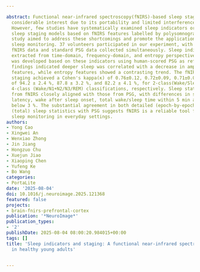 ---
abstract: Functional near-infrared spectroscopy(fNIRS)-based sleep staging has attracted
  considerable interest due to its portability and limited interference with sleep.
  However, few studies have systematically examined sleep indicators or formulated
  sleep staging models based on fNIRS features labelled by polysomnography(PSG). This
  study aimed to address these shortcomings and promote the application of fNIRS in
  sleep monitoring. 37 volunteers participated in our experiment, with 6-channel prefrontal
  fNIRS data and standard PSG data collected simultaneously. Sleep indicators were
  extracted from time-domain, frequency-domain, and entropy perspectives. Sleep staging
  was developed based on these indicators using human-scored PSG as reference. Our
  findings indicated deeper sleep was correlated with a decrease in amplitude of time-domain
  features, while entropy features showed a contrasting trend. The fNIRS-based sleep
  staging achieved a Cohen's kappa(κ) of 0.76±0.12, 0.72±0.09, 0.71±0.07, with accuracies
  of 94.2 ± 2.4 %, 87.8 ± 3.2 %, and 82.2 ± 4.1 %, for 2-class(Wake/Sleep), 3-class(Wake/NREM/REM),
  4-class (Wake/N1+N2/N3/REM) classifications, respectively. Sleep statistics derived
  from fNIRS closely aligned with those from PSG, with differences in sleep onset
  latency, wake after sleep onset, total wake/sleep time within 5 min and sleep efficiency
  below 3 %. The substantial agreement in both detailed (epoch-by-epoch) and comprehensive
  (total) sleep statistics with PSG suggests fNIRS is a reliable tool for long-term
  sleep monitoring in everyday settings.
authors:
- Yong Cao
- Xingwei An
- Wenxiao Zhong
- Jin Jiang
- Hongzuo Chu
- Xuejun Jiao
- Xiaoping Chen
- Yufeng Ke
- Bo Wang
categories:
- PortaLite
date: '2025-08-04'
doi: 10.1016/j.neuroimage.2025.121368
featured: false
projects:
- brain-fnirs-prefrontal-cortex
publication: '*NeuroImage*'
publication_types:
- '2'
publishDate: 2025-08-04 08:00:20.984015+00:00
tags: []
title: 'Sleep indicators and staging: A functional near-infrared spectroscopy study
  in healthy young adults'

---
